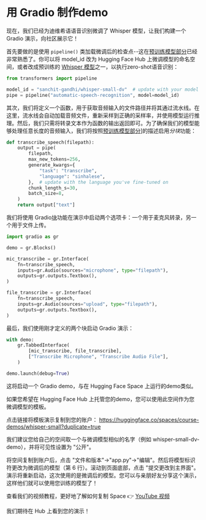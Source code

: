 # 用 Gradio 制作demo
现在，我们已经为迪维希语语音识别微调了 Whisper 模型，让我们构建一个 Gradio 演示，向社区展示它！

首先要做的是使用 `pipeline()` 类加载微调后的检查点--这在[预训练模型部分](chapter5/pre-trained_models_for_speech_recognition.md)已经非常熟悉了。你可以将 model_id 改为 Hugging Face Hub 上微调模型的命名空间，或者改成预训练的 [Whisper 模型](https://huggingface.co/models?sort=downloads&search=openai%2Fwhisper-)之一，以执行zero-shot语音识别：

```python
from transformers import pipeline

model_id = "sanchit-gandhi/whisper-small-dv"  # update with your model id
pipe = pipeline("automatic-speech-recognition", model=model_id)
```

其次，我们将定义一个函数，用于获取音频输入的文件路径并将其通过流水线。在这里，流水线会自动加载音频文件，重新采样到正确的采样率，并使用模型运行推理。然后，我们只需将转录文本作为函数的输出返回即可。为了确保我们的模型能够处理任意长度的音频输入，我们将按照[预训练模型部分](chapter5/pre-trained_models_for_speech_recognition.md)]的描述启用*分块*功能：

```python
def transcribe_speech(filepath):
    output = pipe(
        filepath,
        max_new_tokens=256,
        generate_kwargs={
            "task": "transcribe",
            "language": "sinhalese",
        },  # update with the language you've fine-tuned on
        chunk_length_s=30,
        batch_size=8,
    )
    return output["text"]
```

我们将使用 Gradio[块](https://www.gradio.app/docs/interface)功能在演示中启动两个选项卡：一个用于麦克风转录，另一个用于文件上传。

```python
import gradio as gr

demo = gr.Blocks()

mic_transcribe = gr.Interface(
    fn=transcribe_speech,
    inputs=gr.Audio(sources="microphone", type="filepath"),
    outputs=gr.outputs.Textbox(),
)

file_transcribe = gr.Interface(
    fn=transcribe_speech,
    inputs=gr.Audio(sources="upload", type="filepath"),
    outputs=gr.outputs.Textbox(),
)
```

最后，我们使用刚才定义的两个块启动 Gradio 演示：

```python
with demo:
    gr.TabbedInterface(
        [mic_transcribe, file_transcribe],
        ["Transcribe Microphone", "Transcribe Audio File"],
    )

demo.launch(debug=True)
```

这将启动一个 Gradio demo，与在 Hugging Face Space 上运行的demo类似。

如果您希望在 Hugging Face Hub 上托管您的demo，您可以使用此空间作为您微调模型的模板。

点击链接将模板演示复制到您的账户： https://huggingface.co/spaces/course-demos/whisper-small?duplicate=true

我们建议您给自己的空间取一个与微调模型相似的名字（例如 whisper-small-dv-demo），并将可见性设置为 "公开"。

将空间复制到账户后，点击 "文件和版本"->"app.py"->"编辑"。然后将模型标识符更改为微调后的模型（第 6 行）。滚动到页面底部，点击 "提交更改到主界面"。演示将重新启动，这次使用的是微调后的模型。您可以与亲朋好友分享这个演示，这样他们就可以使用您训练的模型了！

查看我们的视频教程，更好地了解如何复制 Space 👉️ [YouTube 视频](https://www.youtube.com/watch?v=VQYuvl6-9VE)

我们期待在 Hub 上看到您的演示！